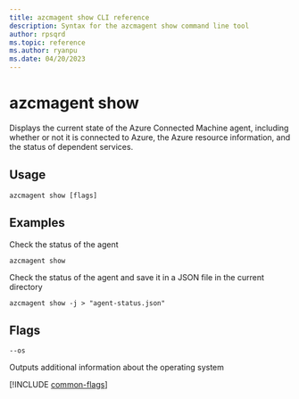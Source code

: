 ```yaml
---
title: azcmagent show CLI reference
description: Syntax for the azcmagent show command line tool
author: rpsqrd
ms.topic: reference
ms.author: ryanpu
ms.date: 04/20/2023
---
```


# azcmagent show

Displays the current state of the Azure Connected Machine agent, including whether or not it is connected to Azure, the Azure resource information, and the status of dependent services.

## Usage

```
azcmagent show [flags]
```

## Examples

Check the status of the agent

```
azcmagent show
```

Check the status of the agent and save it in a JSON file in the current directory

```
azcmagent show -j > "agent-status.json"
```

## Flags

`--os`

Outputs additional information about the operating system

[!INCLUDE [common-flags](includes/azcmagent-common-flags.md)]
